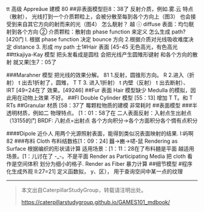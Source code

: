 tt 高级 Appreǎue 建模 80
##非表面模型巨8：38了
反射介质，例如.雾.云
特点 （散射），
光线打到一个介质颗粒上，会被分散至每到各个方向上（图3）
也会接受到来自其它方向的射而来的光（图4）
怎么靗射？ 越
ⓘ diffuse 表面：均匀靗射到各个方向
② 介质颗粒：散射由 phase function 来定义
怎么生成 path? [420门
l. 根据 phase function 决定 bounce 方向
2.根据介质对光线吸收难度决定 distance
3. 形成 my path
士1#Hair 表面
[45-45
无色高光，有色高光
##ttkajiya-Kay 模型
把头发看成是圆柱
会把光线产生圆雉形键射
和各个方向的散射
就又果[生7：05了

###Marahner 模型
把光线的效果分解。 81
1.反射，圆锥形方向。 R
2.进入（折射） t 出去1折射了，圆雉， T T
3. 进入1折射） t 内壁（反射） t 出去断射）、 IRT
[49=24在了
效果。[49246]
##Fur 表面
Hair 模型缺少 Medulla 的模拟，因此用在动物上效果
不好。
##Fl Double Cylinder 模型
[55：13]
增加 T T。和 T RTs
##Granular 材质
[58：37了 䍙颗粒物质的建模
非常耗时
##表面模型
###半透明材质，例如二
物理特点。 [1：01：58了在
二人表面反射：入射点生出射点 （13155的门
BRDF: 八射点=出射点
各个方向积分→各个方面积分各个惆有点积分

####Dipole 近仆人
用两个光源照射表面，能得到类似况表面映射的结果.
I:屿啊 82
###布料 Cloth
布料结数栋[1：09：24]
䨻→豳→嚃-鼠
Rendering as Surface
根据编织的形状请计算
适用场景：[1：11：28在了布料麺是平面
越适用场景。[1：儿讨在了 -_-。不是平面
Render as Participating Media
把 cloth 看作是空间体积
划分为细小的格子.
Render as Fiber
暴力计算
##细节模型
#程序化生成外观 Il:27=21]
定义函数拟， y、区），
用于查询空间中某一点的纹理

------------------------------

> 本文出自CaterpillarStudyGroup，转载请注明出处。
>
> https://caterpillarstudygroup.github.io/GAMES101_mdbook/